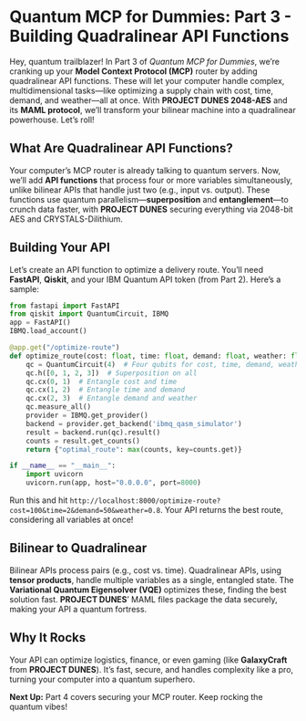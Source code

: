 # Quantum MCP for Dummies: Part 3 - Building Quadralinear API Functions

Hey, quantum trailblazer! In Part 3 of *Quantum MCP for Dummies*, we’re cranking up your **Model Context Protocol (MCP)** router by adding quadralinear API functions. These will let your computer handle complex, multidimensional tasks—like optimizing a supply chain with cost, time, demand, and weather—all at once. With **PROJECT DUNES 2048-AES** and its **MAML protocol**, we’ll transform your bilinear machine into a quadralinear powerhouse. Let’s roll!

## What Are Quadralinear API Functions?

Your computer’s MCP router is already talking to quantum servers. Now, we’ll add **API functions** that process four or more variables simultaneously, unlike bilinear APIs that handle just two (e.g., input vs. output). These functions use quantum parallelism—**superposition** and **entanglement**—to crunch data faster, with **PROJECT DUNES** securing everything via 2048-bit AES and CRYSTALS-Dilithium.

## Building Your API

Let’s create an API function to optimize a delivery route. You’ll need **FastAPI**, **Qiskit**, and your IBM Quantum API token (from Part 2). Here’s a sample:
```python
from fastapi import FastAPI
from qiskit import QuantumCircuit, IBMQ
app = FastAPI()
IBMQ.load_account()

@app.get("/optimize-route")
def optimize_route(cost: float, time: float, demand: float, weather: float):
    qc = QuantumCircuit(4)  # Four qubits for cost, time, demand, weather
    qc.h([0, 1, 2, 3])  # Superposition on all
    qc.cx(0, 1)  # Entangle cost and time
    qc.cx(1, 2)  # Entangle time and demand
    qc.cx(2, 3)  # Entangle demand and weather
    qc.measure_all()
    provider = IBMQ.get_provider()
    backend = provider.get_backend('ibmq_qasm_simulator')
    result = backend.run(qc).result()
    counts = result.get_counts()
    return {"optimal_route": max(counts, key=counts.get)}

if __name__ == "__main__":
    import uvicorn
    uvicorn.run(app, host="0.0.0.0", port=8000)
```

Run this and hit `http://localhost:8000/optimize-route?cost=100&time=2&demand=50&weather=0.8`. Your API returns the best route, considering all variables at once!

## Bilinear to Quadralinear

Bilinear APIs process pairs (e.g., cost vs. time). Quadralinear APIs, using **tensor products**, handle multiple variables as a single, entangled state. The **Variational Quantum Eigensolver (VQE)** optimizes these, finding the best solution fast. **PROJECT DUNES**’ MAML files package the data securely, making your API a quantum fortress.

## Why It Rocks

Your API can optimize logistics, finance, or even gaming (like **GalaxyCraft** from **PROJECT DUNES**). It’s fast, secure, and handles complexity like a pro, turning your computer into a quantum superhero.

**Next Up:** Part 4 covers securing your MCP router. Keep rocking the quantum vibes!